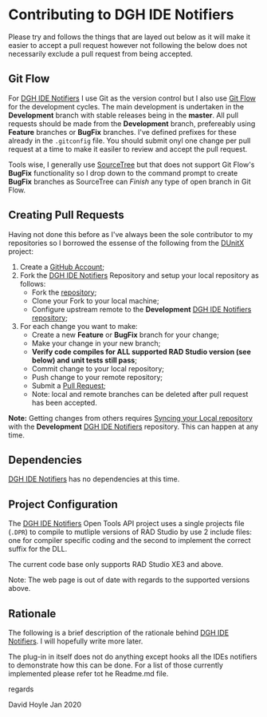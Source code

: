 # Contributing to DGH IDE Notifiers

Please try and follows the things that are layed out below as it will make it easier to accept a pull request however not following the below does not necessarily exclude a pull request from being accepted.

## Git Flow

For [DGH IDE Notifiers](https://www.davidghoyle.co.uk/WordPress/?page_id=1449) I use Git as the version control but I also use [Git Flow](https://www.atlassian.com/git/tutorials/comparing-workflows/gitflow-workflow) for the development cycles. The main development is undertaken in the **Development** branch with stable releases being in the **master**. All pull requests should be made from the **Development** branch, prefereably using **Feature** branches or **BugFix** branches. I've defined prefixes for these already in the `.gitconfig` file. You should submit onyl one change per pull request at a time to make it easiler to review and accept the pull request.

Tools wise, I generally use [SourceTree](https://www.sourcetreeapp.com/) but that does not support Git Flow's **BugFix** functionality so I drop down to the command prompt to create **BugFix** branches as SourceTree can _Finish_ any type of open branch in Git Flow.

## Creating Pull Requests

Having not done this before as I've always been the sole contributor to my repositories so I borrowed the essense of the following from the [DUnitX](https://github.com/VSoftTechnologies/DUnitX) project:

1. Create a [GitHub Account](https://github.com/join);
2. Fork the [DGH IDE Notifiers](https://www.davidghoyle.co.uk/WordPress/?page_id=1449)
   Repository and setup your local repository as follows:
     * Fork the [repository](https://help.github.com/articles/fork-a-repo);
     * Clone your Fork to your local machine;
     * Configure upstream remote to the **Development**
       [DGH IDE Notifiers](https://www.davidghoyle.co.uk/WordPress/?page_id=1449)
       [repository](https://github.com/DGH2112/Integrated-Testing-Helper);
3. For each change you want to make:
     * Create a new **Feature** or **BugFix** branch for your change;
     * Make your change in your new branch;
     * **Verify code compiles for ALL supported RAD Studio version (see below) and unit tests still pass**;
     * Commit change to your local repository;
     * Push change to your remote repository;
     * Submit a [Pull Request](https://help.github.com/articles/using-pull-requests);
     * Note: local and remote branches can be deleted after pull request has been accepted.

**Note:** Getting changes from others requires [Syncing your Local repository](https://help.github.com/articles/syncing-a-fork) with the **Development** [DGH IDE Notifiers](https://www.davidghoyle.co.uk/WordPress/?page_id=1449) repository. This can happen at any time.

## Dependencies

[DGH IDE Notifiers](https://www.davidghoyle.co.uk/WordPress/?page_id=1449) has no dependencies at this time.

## Project Configuration

The [DGH IDE Notifiers](https://www.davidghoyle.co.uk/WordPress/?page_id=1449) Open Tools API project uses a single projects file (`.DPR`) to compile to mutliple versions of RAD Studio by use 2 include files: one for compiler specific coding and the second to implement the correct suffix for the DLL.

The current code base only supports RAD Studio XE3 and above.

Note: The web page is out of date with regards to the supported versions above.

## Rationale

The following is a brief description of the rationale behind [DGH IDE Notifiers](https://www.davidghoyle.co.uk/WordPress/?page_id=1449). I will hopefully write more later.

The plug-in in itself does not do anything except hooks all the IDEs notifiers to demonstrate how this can be done. For a list of those currently implemented please refer tot he Readme.md file.

regards

David Hoyle Jan 2020
